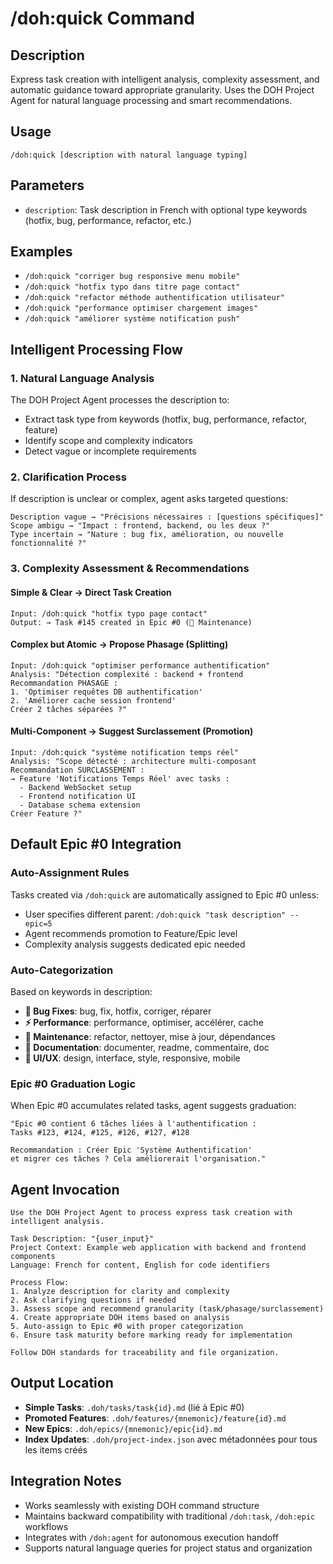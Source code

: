 # /doh:quick Command

## Description
Express task creation with intelligent analysis, complexity assessment, and automatic guidance toward appropriate granularity. Uses the DOH Project Agent for natural language processing and smart recommendations.

## Usage
```
/doh:quick [description with natural language typing]
```

## Parameters
- `description`: Task description in French with optional type keywords (hotfix, bug, performance, refactor, etc.)

## Examples
- `/doh:quick "corriger bug responsive menu mobile"`
- `/doh:quick "hotfix typo dans titre page contact"`  
- `/doh:quick "refactor méthode authentification utilisateur"`
- `/doh:quick "performance optimiser chargement images"`
- `/doh:quick "améliorer système notification push"`

## Intelligent Processing Flow

### 1. Natural Language Analysis
The DOH Project Agent processes the description to:
- Extract task type from keywords (hotfix, bug, performance, refactor, feature)
- Identify scope and complexity indicators
- Detect vague or incomplete requirements

### 2. Clarification Process
If description is unclear or complex, agent asks targeted questions:
```
Description vague → "Précisions nécessaires : [questions spécifiques]"
Scope ambigu → "Impact : frontend, backend, ou les deux ?"  
Type incertain → "Nature : bug fix, amélioration, ou nouvelle fonctionnalité ?"
```

### 3. Complexity Assessment & Recommendations

#### **Simple & Clear** → Direct Task Creation
```
Input: /doh:quick "hotfix typo page contact"
Output: → Task #145 created in Epic #0 (🔧 Maintenance)
```

#### **Complex but Atomic** → Propose Phasage (Splitting)
```
Input: /doh:quick "optimiser performance authentification"
Analysis: "Détection complexité : backend + frontend
Recommandation PHASAGE :
1. 'Optimiser requêtes DB authentification'  
2. 'Améliorer cache session frontend'
Créer 2 tâches séparées ?"
```

#### **Multi-Component** → Suggest Surclassement (Promotion)
```
Input: /doh:quick "système notification temps réel"
Analysis: "Scope détecté : architecture multi-composant
Recommandation SURCLASSEMENT :
→ Feature 'Notifications Temps Réel' avec tasks :
  - Backend WebSocket setup
  - Frontend notification UI  
  - Database schema extension
Créer Feature ?"
```

## Default Epic #0 Integration

### Auto-Assignment Rules
Tasks created via `/doh:quick` are automatically assigned to Epic #0 unless:
- User specifies different parent: `/doh:quick "task description" --epic=5`
- Agent recommends promotion to Feature/Epic level
- Complexity analysis suggests dedicated epic needed

### Auto-Categorization
Based on keywords in description:
- **🐛 Bug Fixes**: bug, fix, hotfix, corriger, réparer
- **⚡ Performance**: performance, optimiser, accélérer, cache
- **🔧 Maintenance**: refactor, nettoyer, mise à jour, dépendances  
- **📝 Documentation**: documenter, readme, commentaire, doc
- **🎨 UI/UX**: design, interface, style, responsive, mobile

### Epic #0 Graduation Logic
When Epic #0 accumulates related tasks, agent suggests graduation:
```
"Epic #0 contient 6 tâches liées à l'authentification :
Tasks #123, #124, #125, #126, #127, #128

Recommandation : Créer Epic 'Système Authentification' 
et migrer ces tâches ? Cela améliorerait l'organisation."
```

## Agent Invocation
```
Use the DOH Project Agent to process express task creation with intelligent analysis.

Task Description: "{user_input}"
Project Context: Example web application with backend and frontend components
Language: French for content, English for code identifiers

Process Flow:
1. Analyze description for clarity and complexity
2. Ask clarifying questions if needed  
3. Assess scope and recommend granularity (task/phasage/surclassement)
4. Create appropriate DOH items based on analysis
5. Auto-assign to Epic #0 with proper categorization
6. Ensure task maturity before marking ready for implementation

Follow DOH standards for traceability and file organization.
```

## Output Location
- **Simple Tasks**: `.doh/tasks/task{id}.md` (lié à Epic #0)
- **Promoted Features**: `.doh/features/{mnemonic}/feature{id}.md`  
- **New Epics**: `.doh/epics/{mnemonic}/epic{id}.md`
- **Index Updates**: `.doh/project-index.json` avec métadonnées pour tous les items créés

## Integration Notes
- Works seamlessly with existing DOH command structure
- Maintains backward compatibility with traditional `/doh:task`, `/doh:epic` workflows
- Integrates with `/doh:agent` for autonomous execution handoff
- Supports natural language queries for project status and organization